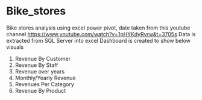 # Bike_stores
Bike stores analysis using excel power pivot, date taken from this youtube channel https://www.youtube.com/watch?v=1pHYKdyRvrw&t=3705s
Data is extracted from SQL Server into excel
Dashboard is created to show below visuals
1. Revenue By Customer
2. Revenue By Staff
3. Revenue over years
4. Monthly/Yearly Revenue
5. Revenues Per Category
6. Revenue By Product

